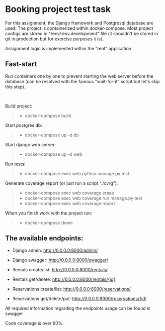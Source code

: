 # Booking project test task

For this assignment, the Django framework and Postgresql database are used.
The project is containerized within docker-compose.
Most project configs are stored in "/env/.env.development" file 
(it shouldn't be stored in git in production but for exercise purposes it is).

Assignment logic is implemented within the "rent" application.

## Fast-start
Run containers one by one to prevent starting the web server before the database
(can be resolved with the famous "wait-for-it" script but let's skip this step).

<br>

Build project:
> * docker-compose build

Start postgres db:
> * docker-compose up -d db

Start django web server:
> * docker-compose up -d web

Run tests:
> * docker-compose exec web python manage.py test

Generate coverage report (or just run a script "./cvrg"):
> * docker-compose exec web coverage erase
> * docker-compose exec web coverage run manage.py test
> * docker-compose exec web coverage report

When you finish work with the project run:
> * docker-compose down


## The available endpoints:
* Django admin: http://0.0.0.0:8000/admin/
* Django swagger: http://0.0.0.0:8000/swagger/

* Rentals create/list:            http://0.0.0.0:8000/rentals/
* Rentals get/delete:             http://0.0.0.0:8000/rentals/{id}
* Reservations create/list:       http://0.0.0.0:8000/reservations/
* Reservations get/delete/put:    http://0.0.0.0:8000/reservations/{id}

All required information regarding the endpoints usage can be found in swagger

Code coverage is over 90%.
